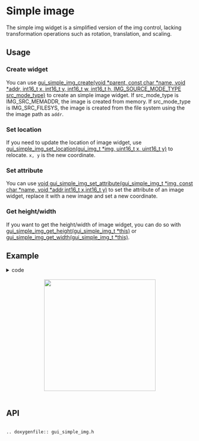 # Simple image

The simple img widget is a simplified version of the img control, lacking transformation operations such as rotation, translation, and scaling.

## Usage

### Create widget

You can use [gui_simple_img_create(void *parent,  const char *name, void *addr, int16_t x, int16_t y, int16_t w, int16_t h, IMG_SOURCE_MODE_TYPE src_mode_type)](#gui_simple_img_create) to create an simple  image widget. If src_mode_type is IMG_SRC_MEMADDR, the image is created from memory. If src_mode_type is IMG_SRC_FILESYS, the image is created from the file system using the the image path as `addr`.

### Set location

If you need to update the location of image widget, use [gui_simple_img_set_location(gui_img_t *img, uint16_t x, uint16_t y)](#gui_simple_img_set_location) to relocate.
`x, y` is the new coordinate.

### Set attribute

You can use [void gui_simple_img_set_attribute(gui_simple_img_t *img, const char *name, void *addr,int16_t x,int16_t y)](#gui_simple_img_set_attribute) to set the attribute of an image widget, replace it with a new image and set a new coordinate.

### Get height/width

If you want to get the height/width of image widget, you can do so with [gui_simple_img_get_height(gui_simple_img_t *this)](#gui_simple_img_get_height) or [gui_simple_img_get_width(gui_simple_img_t *this)](#gui_simple_img_get_width).

## Example

<details> <summary>code</summary>

```c
#include "root_image_hongkong/ui_resource.h"
#include "gui_simple_img.h"
#include "gui_text.h"
#include "draw_font.h"

char *tb1_text = "gui_simple_img_create";

void page_tb1(void *parent)
{
    static char array1[50];
    static char array2[50];

    gui_font_mem_init(ARIALBD_SIZE16_BITS4_FONT_BIN);

    gui_simple_img_t *img_test = gui_simple_img_create(parent, "simg", SET_ON_BIN, 0, 0, 0, 0, 0);

    gui_text_t *text1 = gui_text_create(parent, "text1", 10, 100, 300, 30);
    gui_text_set(text1, tb1_text, GUI_FONT_SRC_BMP, APP_COLOR_WHITE, strlen(tb1_text), 16);
    gui_text_mode_set(text1, LEFT);

    gui_text_t *text2 = gui_text_create(parent, "text2", 10, 130, 330, 30);
    gui_text_set(text2, tb1_text, GUI_FONT_SRC_BMP, APP_COLOR_WHITE, strlen(tb1_text), 16);
    gui_text_mode_set(text2, LEFT);
    sprintf(array1, "gui_img_get_height %d", gui_simple_img_get_height(img_test));
    text2->content = array1;
    text2->len = strlen(array1);

    gui_text_t *text3 = gui_text_create(parent, "text3", 10, 160, 330, 30);
    gui_text_set(text3, tb1_text, GUI_FONT_SRC_BMP, APP_COLOR_WHITE, strlen(tb1_text), 16);
    gui_text_mode_set(text3, LEFT);
    sprintf(array2, "gui_img_get_width %d", gui_simple_img_get_width(img_test));
    text3->content = array2;
    text3->len = strlen(array2);
}

void page_tb2(void *parent)
{
    gui_simple_img_t *img_test = gui_simple_img_create(parent, "simg", SET_ON_BIN, 0, 0, 0, 0, 0);
    gui_simple_img_set_location(img_test, 50, 50);

    gui_text_t *text2 = gui_text_create(parent, "text2", 10, 150, 330, 24);
    gui_text_set(text2, "gui_simple_img_set_location", GUI_FONT_SRC_BMP, APP_COLOR_WHITE, 27, 16);
    gui_text_mode_set(text2, LEFT);
}

void page_tb3(void *parent)
{
    gui_simple_img_t *img_test = gui_simple_img_create(parent, "simg", SET_ON_BIN, 0, 0, 0, 0, 0);
    gui_simple_img_set_attribute(img_test, "test", SET_OFF_BIN, 20, 20);

    gui_text_t *text3 = gui_text_create(parent, "text3", 10, 120, 330, 24);
    gui_text_set(text3, "gui_simple_img_set_attribute", GUI_FONT_SRC_BMP, APP_COLOR_WHITE, 28, 16);
    gui_text_mode_set(text3, LEFT);
}

```

</details>

<br>

<center><img width= "300" src="https://docs.realmcu.com/HoneyGUI/image/widgets/simple_img.gif" /></center>
<br>

<span id="api">

## API

</span>

```eval_rst

.. doxygenfile:: gui_simple_img.h

```
